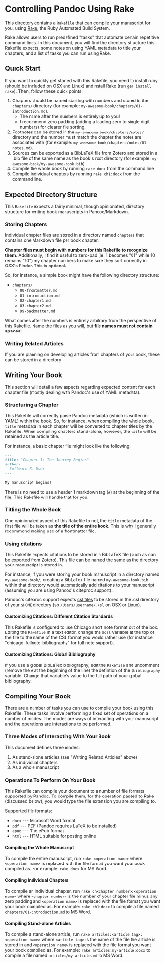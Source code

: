 # Controlling Pandoc Using Rake

This directory contains a `Rakefile` that can compile your manuscript for you, using [Rake](http://rake.rubyforge.org/), the Ruby Automated Build System.

Rake allows users to run predefined "tasks" that automate certain repetitive command lines. In this document, you will find the directory structure this Rakefile expects, some notes on using YAML metadata to title your chapters, and a list of tasks you can run using Rake.

## Quick Start

If you want to quickly get started with this Rakefile, you need to install ruby (should be included on OSX and Linux) andinstall Rake (run `gem install rake`). Then, follow these quick points:

1. Chapters should be named starting with numbers and stored in the `chapters/` directory (for example: `my-awesome-book/chapters/01-introduction.md`).
	* The name after the numbers is entirely up to you!
	* I recommend zero padding (adding a leading zero to single digit numbers) for clearer file sorting.
1. Footnotes can be stored in the `my-awesome-book/chapters/notes/` directory and the number must match the chapter the notes are associated with (for example: `my-awesome-book/chapters/notes/01-notes.md`).
1. Sources can be exported as a BibLaTeX file from Zotero and stored in a .bib file of the same name as the book's root directory (for example: `my-awesome-book/my-awesome-book.bib`)
1. Compile the whole book by running `rake docx` from the command line
1. Compile individual chapters by running `rake ch1:docx` from the command line.

## Expected Directory Structure

This `Rakefile` expects a fairly minimal, though opinionated, directory structure for writing book manuscripts in Pandoc/Markdown.

### Storing Chapters

Individual chapter files are stored in a directory named `chapters` that contains one Markdown file per book chapter.

**Chapter files must begin with numbers for this Rakefile to recognize them**. Additionally, I find it useful to zero-pad (ie. 1 becomes "01" while 10 remains "10") my chapter numbers to make sure they sort correctly in OSX's Finder. This is optional.

So, for instance, a simple book might have the following directory structure:

* `chapters/`
	* `00-frontmatter.md`
	* `01-introduction.md`
	* `02-chapter1.md`
	* `03-chapter2.md`
	* `99-backmatter.md`
	
What comes after the numbers is entirely arbitrary from the perspective of this Rakefile. Name the files as you will, but **file names must not contain spaces**!

### Writing Related Articles

If you are planning on developing articles from chapters of your book, these can be stored in a directory 

## Writing Your Book

This section will detail a few aspects regarding expected content for each chapter file (mostly dealing with Pandoc's use of YAML metadata).

### Structuring a Chapter

This Rakefile will correctly parse Pandoc metadata (which is written in YAML) within the book. So, for instance, when compiling the whole book, `title` metadata in each chapter will be converted to chapter titles by the Rakefile. When compiling chapters stand-alone, however, the `title` will be retained as the article title.

For instance, a basic chapter file might look like the following:

~~~ markdown
---
title: "Chapter 1: The Journey Begins"
author:
- Software X. User
---

My manuscript begins!
~~~

There is no need to use a header 1 markdown tag (`#`) at the beginning of the file. This Rakefile will handle that for you.

### Titling the Whole Book

One opinionated aspect of this Rakefile to not, the `title` metadata of the first file will be taken as **the title of the entire book**. This is why I generally recommend making use of a frontmatter file.

### Using citations

This Rakefile expects citations to be stored in a BibLaTeX file (such as can be exported from [Zotero](http://zotero.org)). This file can be named the same as the directory your manuscript is stored in. 

For instance, if you were storing your book manuscript in a directory named `my-awesome-book/`, creating a BibLaTex file named `my-awesome-book.bib` within that directory would automatically add citations to your manuscript (assuming you are using Pandoc's citeproc support).

Pandoc's citeproc support expects [csl files](https://github.com/citation-style-language/styles) to be stored in the .csl directory of your `$HOME` directory (so `/Users/username/.csl` on OSX or Linux).

#### Customizing Citations: Different Citation Standards

This Rakefile is configured to use Chicago short note format out of the box. Editing the `Rakefile` in a text editor, change the `$csl` variable at the top of the file to the name of the CSL format you would rather use (for instance "chicago-fullnote-bibliography" for full note support).

#### Customizing Citations: Global Bibliography

If you use a global BibLaTex bibliography, edit the `Rakefile` and uncomment (remove the `#` at the beginning of the line) the defintion of the `$bibliography` variable. Change that variable's value to the full path of your global bibliography.

## Compiling Your Book

There are a number of tasks you can use to compile your book using this Rakefile. These tasks involve performing a fixed set of operations on a number of modes. The modes are ways of interacting with your manuscript and the operations are interactions to be performed.

### Three Modes of Interacting With Your Book

This document defines three modes:

1. As stand-alone articles (see "Writing Related Articles" above)
1. As individual chapters
1. As a whole manuscript

### Operations To Perform On Your Book

This Rakefile can compile your document to a number of file formats supported by Pandoc. To compile them, for the operation passed to Rake (discussed below), you would type the file extension you are compiling to. 

Supported file formats:

* `docx` --- Microsoft Word format
* `pdf` --- PDF (Pandoc requires LaTeX to be installed)
* `epub` --- The ePub format
* `html` --- HTML suitable for posting online

#### Compiling the Whole Manuscript

To compile the entire manuscript, run `rake <operation name>` where `<operation name>` is replaced with the file format you want your book compiled as. For example: `rake docx` for MS Word.

#### Compiling Individual Chapters

To compile an individual chapter, run `rake ch<chapter number>:<operation name>` where `<chapter number>` is the number of your chapter file minus any zero padding and `<operation name>` is replaced with the file format you want your book compiled as. For example: `rake ch1:docx` to compile a file named `chapters/01-introduction.md` to MS Word.

#### Compiling Stand-alone Articles

To compile a stand-alone article, run `rake articles:<article tag>:<operation name>` where `<article tag>` is the name of the file the article is stored in and `<operation name>` is replaced with the file format you want your book compiled as. For example: `rake articles:my-article:docx` to compile a file named `articles/my-article.md` to MS Word.